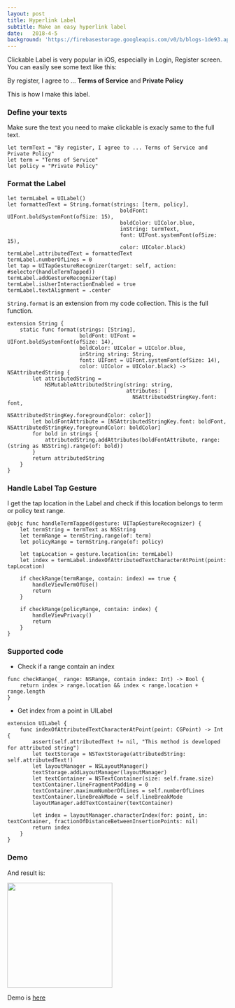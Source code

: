 ```yaml
---
layout: post
title: Hyperlink Label
subtitle: Make an easy hyperlink label
date:   2018-4-5
background: 'https://firebasestorage.googleapis.com/v0/b/blogs-1de93.appspot.com/o/assets%2Fhyperlink-label%2Fhyperlink_label.jpg?alt=media&token=fd379e35-8455-4a20-bd33-9549eac9e6b6'
---
```

Clickable Label is very popular in iOS, especially in Login, Register screen. You can easily see some text like this:

By register, I agree to ... **Terms of Service** and **Private Policy**

This is how I make this label. 

### Define your texts 
Make sure the text you need to make clickable is exacly same to the full text. 

```
let termText = "By register, I agree to ... Terms of Service and Private Policy"
let term = "Terms of Service"
let policy = "Private Policy"
```

### Format the Label 
```
let termLabel = UILabel()
let formattedText = String.format(strings: [term, policy],
                                    boldFont: UIFont.boldSystemFont(ofSize: 15),
                                    boldColor: UIColor.blue,
                                    inString: termText,
                                    font: UIFont.systemFont(ofSize: 15),
                                    color: UIColor.black)
termLabel.attributedText = formattedText
termLabel.numberOfLines = 0
let tap = UITapGestureRecognizer(target: self, action: #selector(handleTermTapped))
termLabel.addGestureRecognizer(tap)
termLabel.isUserInteractionEnabled = true
termLabel.textAlignment = .center
```

`String.format` is an extension from my code collection. This is the full function. 

```
extension String {
    static func format(strings: [String],
                       boldFont: UIFont = UIFont.boldSystemFont(ofSize: 14),
                       boldColor: UIColor = UIColor.blue,
                       inString string: String,
                       font: UIFont = UIFont.systemFont(ofSize: 14),
                       color: UIColor = UIColor.black) -> NSAttributedString {
        let attributedString =
            NSMutableAttributedString(string: string,
                                      attributes: [
                                        NSAttributedStringKey.font: font,
                                        NSAttributedStringKey.foregroundColor: color])
        let boldFontAttribute = [NSAttributedStringKey.font: boldFont, NSAttributedStringKey.foregroundColor: boldColor]
        for bold in strings {
            attributedString.addAttributes(boldFontAttribute, range: (string as NSString).range(of: bold))
        }
        return attributedString
    }
}
```

### Handle Label Tap Gesture

I get the tap location in the Label and check if this location belongs to term or policy text range. 
```
@objc func handleTermTapped(gesture: UITapGestureRecognizer) {
    let termString = termText as NSString
    let termRange = termString.range(of: term)
    let policyRange = termString.range(of: policy)
    
    let tapLocation = gesture.location(in: termLabel)
    let index = termLabel.indexOfAttributedTextCharacterAtPoint(point: tapLocation)
    
    if checkRange(termRange, contain: index) == true {
        handleViewTermOfUse()
        return
    }
    
    if checkRange(policyRange, contain: index) {
        handleViewPrivacy()
        return
    }
}
```

### Supported code

- Check if a range contain an index 
```
func checkRange(_ range: NSRange, contain index: Int) -> Bool {
    return index > range.location && index < range.location + range.length
}
```

- Get index from a point in UILabel
```
extension UILabel {
    func indexOfAttributedTextCharacterAtPoint(point: CGPoint) -> Int {
        assert(self.attributedText != nil, "This method is developed for attributed string")
        let textStorage = NSTextStorage(attributedString: self.attributedText!)
        let layoutManager = NSLayoutManager()
        textStorage.addLayoutManager(layoutManager)
        let textContainer = NSTextContainer(size: self.frame.size)
        textContainer.lineFragmentPadding = 0
        textContainer.maximumNumberOfLines = self.numberOfLines
        textContainer.lineBreakMode = self.lineBreakMode
        layoutManager.addTextContainer(textContainer)
        
        let index = layoutManager.characterIndex(for: point, in: textContainer, fractionOfDistanceBetweenInsertionPoints: nil)
        return index
    }
}
```

### Demo

And result is: 

<img src="https://firebasestorage.googleapis.com/v0/b/blogs-1de93.appspot.com/o/assets%2Fhyperlink-label%2Fterm_demo.gif?alt=media&token=9cd27012-8f3f-4d42-adfd-c6fd45df6857" width="240px"/>

Demo is [here](https://github.com/nguyentruongky/HyperlinkLabel)
